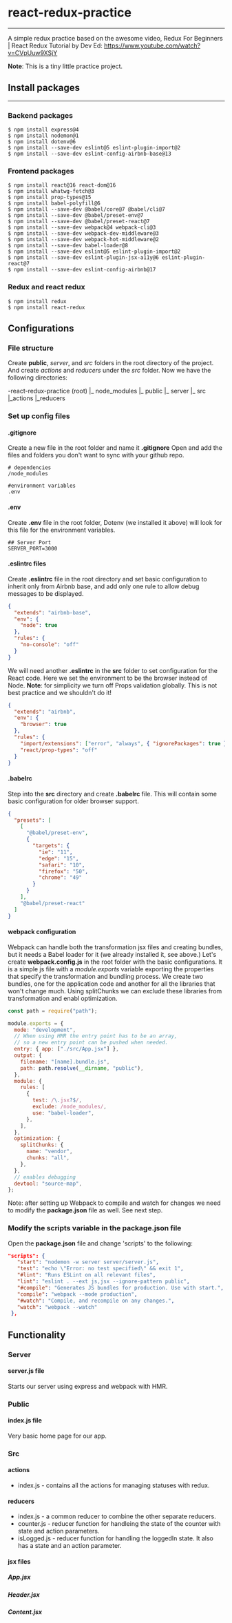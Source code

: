 # react-redux-practice
---
A simple redux practice based on the awesome video, Redux For Beginners | React Redux Tutorial by Dev Ed:
https://www.youtube.com/watch?v=CVpUuw9XSjY

**Note**: This is a tiny little practice project.

## Install packages
---
### Backend packages

```
$ npm install express@4
$ npm install nodemon@1
$ npm install dotenv@6
$ npm install --save-dev eslint@5 eslint-plugin-import@2
$ npm install --save-dev eslint-config-airbnb-base@13
```

### Frontend packages

```
$ npm install react@16 react-dom@16
$ npm install whatwg-fetch@3
$ npm install prop-types@15
$ npm install babel-polyfill@6
$ npm install --save-dev @babel/core@7 @babel/cli@7
$ npm install --save-dev @babel/preset-env@7
$ npm install --save-dev @babel/preset-react@7
$ npm install --save-dev webpack@4 webpack-cli@3
$ npm install --save-dev webpack-dev-middleware@3
$ npm install --save-dev webpack-hot-middleware@2
$ npm install --save-dev babel-loader@8
$ npm install --save-dev eslint@5 eslint-plugin-import@2
$ npm install --save-dev eslint-plugin-jsx-a11y@6 eslint-plugin-react@7
$ npm install --save-dev eslint-config-airbnb@17
```

### Redux and react redux

```
$ npm install redux
$ npm install react-redux
```

## Configurations

### File structure

Create __public__, _server_, and _src_ folders in the root directory of the project.
And create _actions_ and _reducers_ under the _src_ folder.
Now we have the following directories:

-react-redux-practice (root)
    |_ node_modules
    |_ public
    |_ server
    |_ src
        |_actions
        |_reducers

### Set up config files

#### .gitignore

Create a new file in the root folder and name it **.gitignore**
Open and add the files and folders you don't want to sync with your github repo.

```
# dependencies
/node_modules

#environment variables
.env
```

#### .env

Create **.env** file in the root folder, Dotenv (we installed it above) will look for this file for the environment variables.

```
## Server Port
SERVER_PORT=3000
```

#### .eslintrc files

Create **.eslintrc** file in the root directory and set basic configuration to inherit only from Airbnb base, and add only one rule to allow debug messages to be displayed.

```json
{
  "extends": "airbnb-base",
  "env": {
    "node": true
  },
  "rules": {
    "no-console": "off"
  }
}
```

We will need another **.eslintrc** in the **src** folder to set configuration for the React code. Here we set the environment to be the browser instead of Node.
**Note**: for simplicity we turn off Props validation globally. This is not best practice and we shouldn't do it!

```json
{
  "extends": "airbnb",
  "env": {
    "browser": true
  },
  "rules": {
    "import/extensions": ["error", "always", { "ignorePackages": true }],
    "react/prop-types": "off"
  }
}
```

#### .babelrc

Step into the **src** directory and create **.babelrc** file. This will contain some basic configuration for older browser support.

```json
{
  "presets": [
    [
      "@babel/preset-env",
      {
        "targets": {
          "ie": "11",
          "edge": "15",
          "safari": "10",
          "firefox": "50",
          "chrome": "49"
        }
      }
    ],
    "@babel/preset-react"
  ]
}
```

#### webpack configuration

Webpack can handle both the transformation jsx files and creating bundles, but it needs a Babel loader for it (we already installed it, see above.)
Let's create **webpack.config.js** in the root folder with the basic configurations.
It is a simple js file with a _module.exports_ variable exporting the properties that specify the transformation and bundling process.
We create two bundles, one for the application code and another for all the libraries that won't change much. Using splitChunks we can exclude these libraries from transformation and enabl optimization.

```js
const path = require("path");

module.exports = {
  mode: "development",
  // When using HMR the entry point has to be an array,
  // so a new entry point can be pushed when needed.
  entry: { app: ["./src/App.jsx"] },
  output: {
    filename: "[name].bundle.js",
    path: path.resolve(__dirname, "public"),
  },
  module: {
    rules: [
      {
        test: /\.jsx?$/,
        exclude: /node_modules/,
        use: "babel-loader",
      },
    ],
  },
  optimization: {
    splitChunks: {
      name: "vendor",
      chunks: "all",
    },
  },
  // enables debugging
  devtool: "source-map",
};
```

Note: after setting up Webpack to compile and watch for changes we need to modify the **package.json** file as well. See next step.

### Modify the scripts variable in the package.json file

Open the **package.json** file and change 'scripts' to the following:

```json
"scripts": {
   "start": "nodemon -w server server/server.js",
   "test": "echo \"Error: no test specified\" && exit 1",
   "#lint": "Runs ESLint on all relevant files",
   "lint": "eslint . --ext js,jsx --ignore-pattern public",
   "#compile": "Generates JS bundles for production. Use with start.",
   "compile": "webpack --mode production",
   "#watch": "Compile, and recompile on any changes.",
   "watch": "webpack --watch"
 },
```
## Functionality

### Server
#### server.js file

Starts our server using express and webpack with HMR.

### Public
#### index.js file

Very basic home page for our app.

### Src
#### actions
  - index.js  - contains all the actions for managing statuses with redux.
#### reducers
  - index.js - a common reducer to combine the other separate reducers.
  - counter.js - reducer function for handleing the state of the counter with state and action parameters.
  - isLogged.js - reducer function for handling the loggedIn state. It also has a state and an action parameter.
#### jsx files
##### App.jsx
##### Header.jsx
##### Content.jsx
